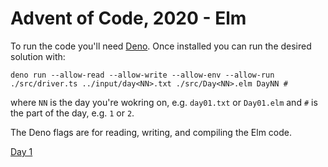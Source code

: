 # Advent of Code, 2020 - Elm

To run the code you'll need [Deno](https://deno.land/). Once installed you can run the desired solution with:

```
deno run --allow-read --allow-write --allow-env --allow-run ./src/driver.ts ../input/day<NN>.txt ./src/Day<NN>.elm DayNN #
```
where `NN` is the day you're wokring on, e.g. `day01.txt` or `Day01.elm` and `#` is the part of the day, e.g. `1` or `2`.

The Deno flags are for reading, writing, and compiling the Elm code.

[Day 1](./src/Day01.elm)